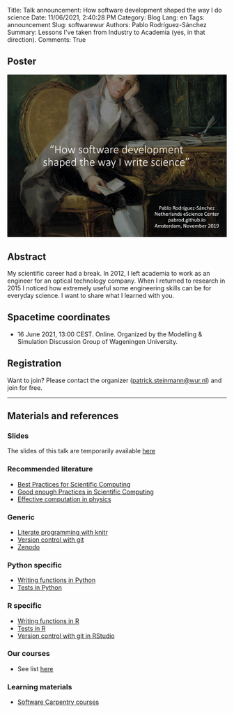 Title: Talk announcement: How software development shaped the way I do science
Date: 11/06/2021, 2:40:28 PM
Category: Blog
Lang: en
Tags: announcement
Slug: softwarewur
Authors: Pablo Rodríguez-Sánchez
Summary: Lessons I've taken from Industry to Academia (yes, in that direction).
Comments: True

## Poster

[![slides](images/2019-11/cover.png)](https://www.dropbox.com/s/2kwk82cie1t3gba/Talk-at-Wageningen.pptx?dl=0)

## Abstract

My scientific career had a break. In 2012, I left academia to work as an engineer for an optical technology company. When I returned to research in 2015 I noticed how extremely useful some engineering skills can be for everyday science. I want to share what I learned with you.

## Spacetime coordinates

* 16 June 2021, 13:00 CEST. Online. Organized by the Modelling & Simulation Discussion Group of Wageningen University.

## Registration

Want to join? Please contact the organizer (patrick.steinmann@wur.nl) and join for free.

--------

## Materials and references

### Slides

The slides of this talk are temporarily available [here](https://www.dropbox.com/s/2kwk82cie1t3gba/Talk-at-Wageningen.pptx?dl=0)

### Recommended literature

- [Best Practices for Scientific Computing](http://dx.plos.org/10.1371/journal.pbio.1001745)
- [Good enough Practices in Scientific Computing](https://journals.plos.org/ploscompbiol/article?id=10.1371/journal.pcbi.1005510)
- [Effective computation in physics](https://www.oreilly.com/library/view/effective-computation-in/9781491901564/)

### Generic

- [Literate programming with knitr](http://swcarpentry.github.io/r-novice-gapminder/15-knitr-markdown/index.html)
- [Version control with git](https://www.dropbox.com/s/2kwk82cie1t3gba/Talk-at-Wageningen.pptx?dl=0)
- [Zenodo](https://zenodo.org/)

### Python specific

- [Writing functions in Python](http://swcarpentry.github.io/python-novice-gapminder/16-writing-functions/index.html)
- [Tests in Python](https://docs.pytest.org/en/6.2.x/)

### R specific

- [Writing functions in R](http://swcarpentry.github.io/r-novice-gapminder/10-functions/index.html)
- [Tests in R](https://testthat.r-lib.org/)
- [Version control with git in RStudio](https://carpentries-incubator.github.io/git-Rstudio-course/)

### Our courses

- See list [here](https://escience-academy.github.io/)

### Learning materials

- [Software Carpentry courses](https://software-carpentry.org/lessons/)